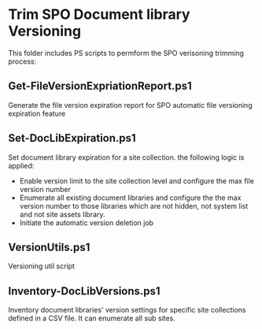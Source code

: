 # Trim SPO Document library Versioning
This folder includes PS scripts to permform the SPO verisoning trimming process: 

## Get-FileVersionExpriationReport.ps1
Generate the file version expiration report for SPO automatic file versioning expiration feature

## Set-DocLibExpiration.ps1
Set document library expiration for a site collection. the following logic is applied: 
 * Enable version limit to the site collection level and configure the max file version number
 * Enumerate all existing document libraries and configure the the max version number to those libraries which are not hidden, not system list and not site assets library. 
 * Initiate the automatic version deletion job

## VersionUtils.ps1
Versioning util script

## Inventory-DocLibVersions.ps1
Inventory document libraries' version settings for specific site collections defined in a CSV file. It can enumerate all sub sites. 
